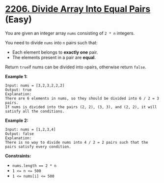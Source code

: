 # [2206. Divide Array Into Equal Pairs][link] (Easy)

[link]: https://leetcode.com/problems/divide-array-into-equal-pairs/

You are given an integer array `nums` consisting of `2 * n` integers.

You need to divide `nums` into `n` pairs such that:

- Each element belongs to **exactly one** pair.
- The elements present in a pair are **equal**.

Return `true`if nums can be divided into `n`pairs, otherwise return `false`.

**Example 1:**

```
Input: nums = [3,2,3,2,2,2]
Output: true
Explanation:
There are 6 elements in nums, so they should be divided into 6 / 2 = 3 pairs.
If nums is divided into the pairs (2, 2), (3, 3), and (2, 2), it will satisfy all the conditions.
```

**Example 2:**

```
Input: nums = [1,2,3,4]
Output: false
Explanation:
There is no way to divide nums into 4 / 2 = 2 pairs such that the pairs satisfy every condition.
```

**Constraints:**

- `nums.length == 2 * n`
- `1 <= n <= 500`
- `1 <= nums[i] <= 500`
